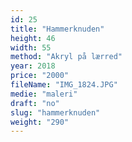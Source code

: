```yaml
---
id: 25
title: "Hammerknuden"
height: 46
width: 55
method: "Akryl på lærred"
year: 2018
price: "2000"
fileName: "IMG_1824.JPG"
medie: "maleri"
draft: "no"
slug: "hammerknuden"
weight: "290"
---
```

